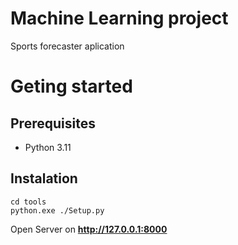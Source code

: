 # Machine Learning project

Sports forecaster aplication

# Geting started

## Prerequisites
- Python 3.11

## Instalation

```
cd tools
python.exe ./Setup.py
```

Open Server on __http://127.0.0.1:8000__